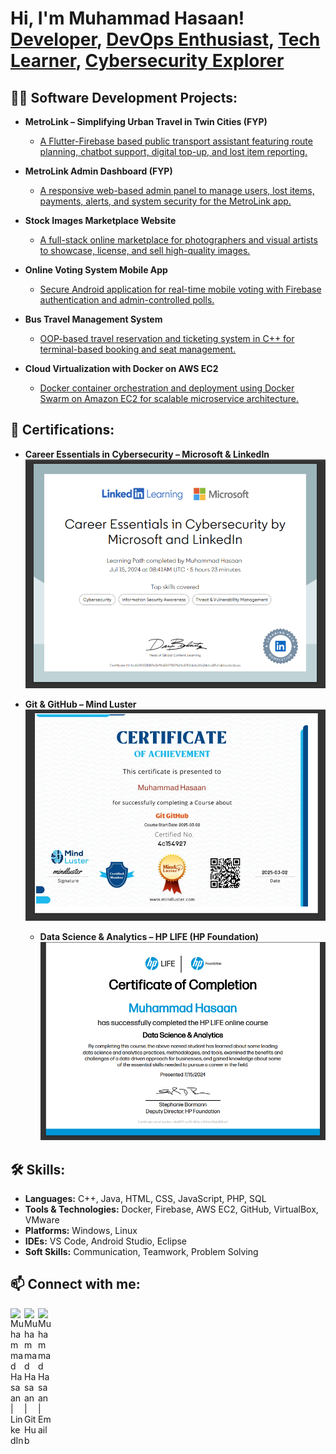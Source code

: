 <h1>Hi, I'm Muhammad Hasaan! <br/>
<a href="mailto:Hassaan70306@gmail.com">Developer</a>, 
<a href="https://www.linkedin.com/in/muhammad-hasaan-dev">DevOps Enthusiast</a>, 
<a href="https://github.com/hasaan1315">Tech Learner</a>,
<a href="#">Cybersecurity Explorer</a></h1>

<h2>👨‍💻 Software Development Projects:</h2>

- <b>MetroLink – Simplifying Urban Travel in Twin Cities (FYP) </b>  
  - <a href="https://github.com/hasaan1315/MetroLink-App" target="_blank">
    A Flutter-Firebase based public transport assistant featuring route planning, chatbot support, digital top-up, and lost item reporting.
    </a>

- <b>MetroLink Admin Dashboard (FYP) </b>  
  - <a href="https://github.com/hasaan1315/MetroLink-Admin-Dashboard" target="_blank">
    A responsive web-based admin panel to manage users, lost items, payments, alerts, and system security for the MetroLink app.
    </a>
    
- <b>Stock Images Marketplace Website</b>  
  - <a href="https://github.com/hasaan1315/Stock-Images-Marketplace-Website" target="_blank">
    A full-stack online marketplace for photographers and visual artists to showcase, license, and sell high-quality images.
    </a>

- <b>Online Voting System Mobile App</b>  
  - <a href="https://github.com/hasaan1315/Online-Voting-System-Mobile-App" target="_blank">
    Secure Android application for real-time mobile voting with Firebase authentication and admin-controlled polls.
    </a>

- <b>Bus Travel Management System</b>  
  - <a href="https://github.com/hasaan1315/Travel-Diaries-Online-Bus-Ticketing-System" target="_blank">
    OOP-based travel reservation and ticketing system in C++ for terminal-based booking and seat management.
    </a>

- <b>Cloud Virtualization with Docker on AWS EC2</b>  
  - <a href="https://github.com/hasaan1315/Cloud-Virtualization-with-Docker-on-AWS-EC2" target="_blank">
    Docker container orchestration and deployment using Docker Swarm on Amazon EC2 for scalable microservice architecture.
    </a>

<h2>📜 Certifications:</h2>

- **Career Essentials in Cybersecurity – Microsoft & LinkedIn**  
  ![Cybersecurity Certificate](certifications/microsoft-cybersecurity.png)

- **Git & GitHub – Mind Luster**  
  ![Git Certificate](certifications/git-github-mindluster.png)

  - **Data Science & Analytics – HP LIFE (HP Foundation)**  
 ![HP Data Science Certificate](certifications/hp-data-science.png)

<h2>🛠 Skills:</h2>

- **Languages:** C++, Java, HTML, CSS, JavaScript, PHP, SQL  
- **Tools & Technologies:** Docker, Firebase, AWS EC2, GitHub, VirtualBox, VMware  
- **Platforms:** Windows, Linux  
- **IDEs:** VS Code, Android Studio, Eclipse  
- **Soft Skills:** Communication, Teamwork, Problem Solving

<h2>📫 Connect with me:</h2>

[<img align="left" alt="Muhammad Hasaan | LinkedIn" width="22px" src="https://cdn.jsdelivr.net/npm/simple-icons@v3/icons/linkedin.svg" />][linkedin]
[<img align="left" alt="Muhammad Hasaan | GitHub" width="22px" src="https://cdn.jsdelivr.net/npm/simple-icons@v3/icons/github.svg" />][github]
[<img align="left" alt="Muhammad Hasaan | Email" width="22px" src="https://cdn.jsdelivr.net/npm/simple-icons@v3/icons/gmail.svg" />][email]

<br/>

[linkedin]: https://www.linkedin.com/in/muhammad-hasaan-dev  
[github]: https://github.com/hasaan1315  
[email]: mailto:Hassaan70306@gmail.com  

